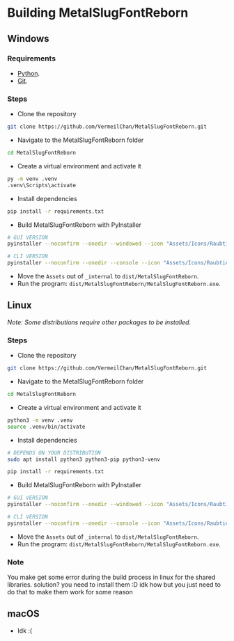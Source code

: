 # Building MetalSlugFontReborn

## Windows

### Requirements

- [Python](https://www.python.org/downloads/).
- [Git](https://gitforwindows.org/).

### Steps

- Clone the repository

```sh
git clone https://github.com/VermeilChan/MetalSlugFontReborn.git
```

- Navigate to the MetalSlugFontReborn folder

```sh
cd MetalSlugFontReborn
```

- Create a virtual environment and activate it

```sh
py -m venv .venv
.venv\Scripts\activate
```

- Install dependencies

```sh
pip install -r requirements.txt
```

- Build MetalSlugFontReborn with PyInstaller

```sh
# GUI VERSION
pyinstaller --noconfirm --onedir --windowed --icon "Assets/Icons/Raubtier.ico" --name "MetalSlugFontReborn" --clean --version-file "versionfile.txt" --add-data "Assets;Assets/" --add-data "Src/constants.py;." --add-data "Src/main.py;."  "Src/windowed-version.py"

# CLI VERSION
pyinstaller --noconfirm --onedir --console --icon "Assets/Icons/Raubtier.ico" --name "MetalSlugFontReborn" --clean --version-file "versionfile.txt" --add-data "Assets;Assets/" --add-data "Src/constants.py;." --add-data "Src/main.py;." "Src/console-version.py"
```

- Move the `Assets` out of `_internal` to `dist/MetalSlugFontReborn`.
- Run the program: `dist/MetalSlugFontReborn/MetalSlugFontReborn.exe`.

## Linux

_Note: Some distributions require other packages to be installed._

### Steps

- Clone the repository

```sh
git clone https://github.com/VermeilChan/MetalSlugFontReborn.git
```

- Navigate to the MetalSlugFontReborn folder

```sh
cd MetalSlugFontReborn
```

- Create a virtual environment and activate it

```sh
python3 -m venv .venv
source .venv/bin/activate
```

- Install dependencies

```sh
# DEPENDS ON YOUR DISTRIBUTION
sudo apt install python3 python3-pip python3-venv
```

```sh
pip install -r requirements.txt
```

- Build MetalSlugFontReborn with PyInstaller

```sh
# GUI VERSION
pyinstaller --noconfirm --onedir --windowed --icon "Assets/Icons/Raubtier.ico" --name "MetalSlugFontReborn" --clean --version-file "versionfile.txt" --add-data "Assets:Assets/" --add-data "Src/constants.py:." --add-data "Src/main.py:."  "Src/windowed-version.py"

# CLI VERSION
pyinstaller --noconfirm --onedir --console --icon "Assets/Icons/Raubtier.ico" --name "MetalSlugFontReborn" --clean --version-file "versionfile.txt" --add-data "Assets:Assets/" --add-data "Src/constants.py:." --add-data "Src/main.py:." "Src/console-version.py"
```

- Move the `Assets` out of `_internal` to `dist/MetalSlugFontReborn`.
- Run the program: `dist/MetalSlugFontReborn/MetalSlugFontReborn.exe`.

### Note
You make get some error during the build process in linux for the shared libraries. solution?
you need to install them :D idk how but you just need to do that to make them work for some reason

## macOS

- Idk :(
